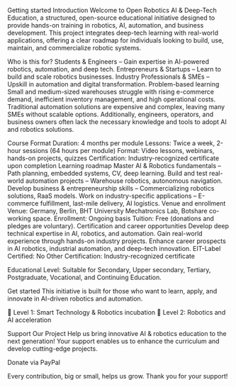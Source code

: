 Getting started
Introduction
Welcome to Open Robotics AI & Deep-Tech Education, a structured, open-source educational initiative designed to provide hands-on training in robotics, AI, automation, and business development. This project integrates deep-tech learning with real-world applications, offering a clear roadmap for individuals looking to build, use, maintain, and commercialize robotic systems.

Who is this for?
Students & Engineers – Gain expertise in AI-powered robotics, automation, and deep tech.
Entrepreneurs & Startups – Learn to build and scale robotics businesses.
Industry Professionals & SMEs – Upskill in automation and digital transformation.
Problem-based learning
Small and medium-sized warehouses struggle with rising e-commerce demand, inefficient inventory management, and high operational costs. Traditional automation solutions are expensive and complex, leaving many SMEs without scalable options. Additionally, engineers, operators, and business owners often lack the necessary knowledge and tools to adopt AI and robotics solutions.

Course Format
Duration: 4 months per module
Lessons: Twice a week, 2-hour sessions (64 hours per module)
Format: Video lessons, webinars, hands-on projects, quizzes
Certification: Industry-recognized certificate upon completion
Learning roadmap
Master AI & Robotics fundamentals – Path planning, embedded systems, CV, deep learning.
Build and test real-world automation projects – Warehouse robotics, autonomous navigation.
Develop business & entrepreneurship skills – Commercializing robotics solutions, RaaS models.
Work on industry-specific applications – E-commerce fulfillment, last-mile delivery, AI logistics.
Venue and enrollment
Venue: Germany, Berlin, BHT University Mechatronics Lab, Botshare co-working space.
Enrollment: Ongoing basis
Tuition: Free (donations and pledges are voluntary).
Certification and career opportunities
Develop deep technical expertise in AI, robotics, and automation.
Gain real-world experience through hands-on industry projects.
Enhance career prospects in AI robotics, industrial automation, and deep-tech innovation.
EIT-Label Certified: No
Other Certification: Industry-recognized certificate

Educational Level: Suitable for Secondary, Upper secondary, Tertiary, Postgraduate, Vocational, and Continuing Education.

Get started
This initiative is built for those who want to learn, apply, and innovate in AI-driven robotics and automation.

📖 Level 1: Smart Technology & Robotics incubation
🚀 Level 2: Robotics and AI acceleration

Support Our Project
Help us bring innovative AI & robotics education to the next generation! Your support enables us to enhance the curriculum and develop cutting-edge projects.

Donate via PayPal

Every contribution, big or small, helps us grow. Thank you for your support!

